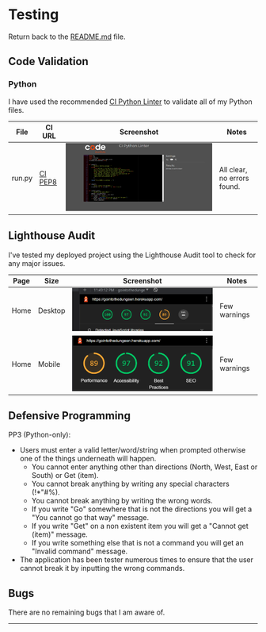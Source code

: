 # Testing

Return back to the [README.md](README.md) file.

## Code Validation
### Python

I have used the recommended [CI Python Linter](https://pep8ci.herokuapp.com) to validate all of my Python files.

| File | CI URL | Screenshot | Notes |
| --- | --- | --- | --- |
| run.py | [CI PEP8](https://pep8ci.herokuapp.com/https://raw.githubusercontent.com/Jonathan97-web/mad-king/main/run.py) | ![screenshot](documentation/validation-python.png) | All clear, no errors found. |


## Lighthouse Audit


I've tested my deployed project using the Lighthouse Audit tool to check for any major issues.

| Page | Size | Screenshot | Notes |
| --- | --- | --- | --- |
| Home | Desktop | ![screenshot](documentation/lighthouse-desktop.png) | Few warnings |
| Home | Mobile | ![screenshot](documentation/lighthouse-mobile.png) | Few warnings |

## Defensive Programming


PP3 (Python-only):
- Users must enter a valid letter/word/string when prompted otherwise one of the things underneath will happen.
    - You cannot enter anything other than directions (North, West, East or South) or Get (item).
    - You cannot break anything by writing any special characters (!*"#%).
    - You cannot break anything by writing the wrong words.
    - If you write "Go" somewhere that is not the directions you will get a "You cannot go that way" message.
    - If you write "Get" on a non existent item you will get a "Cannot get (item)" message.
    - If you write something else that is not a command you will get an "Invalid command" message.
- The application has been tester numerous times to ensure that the user cannot break it by inputting the wrong commands.



## Bugs

There are no remaining bugs that I am aware of.

---